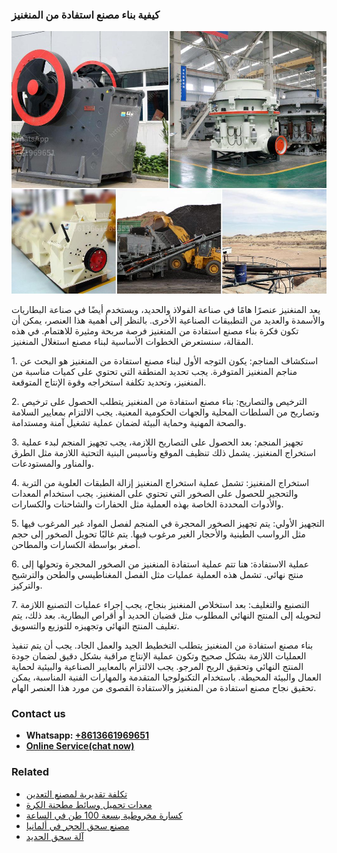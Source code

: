 <h3>كيفية بناء مصنع استفادة من المنغنيز</h3><img src='1701853330.jpg' alt=''><p>يعد المنغنيز عنصرًا هامًا في صناعة الفولاذ والحديد، ويستخدم أيضًا في صناعة البطاريات والأسمدة والعديد من التطبيقات الصناعية الأخرى. بالنظر إلى أهمية هذا العنصر، يمكن أن تكون فكرة بناء مصنع استفادة من المنغنيز فرصة مربحة ومثيرة للاهتمام. في هذه المقالة، سنستعرض الخطوات الأساسية لبناء مصنع استغلال المنغنيز.</p><p>1. استكشاف المناجم: يكون التوجه الأول لبناء مصنع استفادة من المنغنيز هو البحث عن مناجم المنغنيز المتوفرة. يجب تحديد المنطقة التي تحتوي على كميات مناسبة من المنغنيز، وتحديد تكلفة استخراجه وقوة الإنتاج المتوقعة.</p><p>2. الترخيص والتصاريح: بناء مصنع استفادة من المنغنيز يتطلب الحصول على ترخيص وتصاريح من السلطات المحلية والجهات الحكومية المعنية. يجب الالتزام بمعايير السلامة والصحة المهنية وحماية البيئة لضمان عملية تشغيل آمنة ومستدامة.</p><p>3. تجهيز المنجم: بعد الحصول على التصاريح اللازمة، يجب تجهيز المنجم لبدء عملية استخراج المنغنيز. يشمل ذلك تنظيف الموقع وتأسيس البنية التحتية اللازمة مثل الطرق والمناور والمستودعات.</p><p>4. استخراج المنغنيز: تشمل عملية استخراج المنغنيز إزالة الطبقات العلوية من التربة والتحجير للحصول على الصخور التي تحتوي على المنغنيز. يجب استخدام المعدات والأدوات المحددة الخاصة بهذه العملية مثل الحفارات والشاحنات والكسارات.</p><p>5. التجهيز الأولي: يتم تجهيز الصخور المحجرة في المنجم لفصل المواد غير المرغوب فيها مثل الرواسب الطينية والأحجار الغير مرغوب فيها. يتم غالبًا تحويل الصخور إلى حجم أصغر بواسطة الكسارات والمطاحن.</p><p>6. عملية الاستفادة: هنا تتم عملية استفادة المنغنيز من الصخور المحجرة وتحولها إلى منتج نهائي. تشمل هذه العملية عمليات مثل الفصل المغناطيسي والطحن والترشيح والتركيز.</p><p>7. التصنيع والتغليف: بعد استخلاص المنغنيز بنجاح، يجب إجراء عمليات التصنيع اللازمة لتحويله إلى المنتج النهائي المطلوب مثل قضبان الحديد أو أقراص البطارية. بعد ذلك، يتم تغليف المنتج النهائي وتجهيزه للتوزيع والتسويق.</p><p>بناء مصنع استفادة من المنغنيز يتطلب التخطيط الجيد والعمل الجاد. يجب أن يتم تنفيذ العمليات اللازمة بشكل صحيح وتكون عملية الإنتاج مراقبة بشكل دقيق لضمان جودة المنتج النهائي وتحقيق الربح المرجو. يجب الالتزام بالمعايير الصناعية والبيئية لحماية العمال والبيئة المحيطة. باستخدام التكنولوجيا المتقدمة والمهارات الفنية المناسبة، يمكن تحقيق نجاح مصنع استفادة من المنغنيز والاستفادة القصوى من مورد هذا العنصر الهام.</p><h3>Contact us</h3><ul><li><strong>Whatsapp:&nbsp;<a href="https://wa.me/8613661969651">+8613661969651</a></strong></li><li><a href="https://swt.shibang-china.com/?git&amp;zhl&amp;كيفية بناء مصنع استفادة من المنغنيز"><strong>Online Service(chat now)</strong></a></li></ul><h3>Related</h3><ul><li><a href='تكلفة تقديرية لمصنع التعدين.md'>تكلفة تقديرية لمصنع التعدين</a></li><li><a href='معدات تحميل وسائط مطحنة الكرة.md'>معدات تحميل وسائط مطحنة الكرة</a></li><li><a href='كسارة مخروطية بسعة 100 طن في الساعة.md'>كسارة مخروطية بسعة 100 طن في الساعة</a></li><li><a href='مصنع سحق الحجر في ألمانيا.md'>مصنع سحق الحجر في ألمانيا</a></li><li><a href='آلة سحق الحديد.md'>آلة سحق الحديد</a></li></ul>